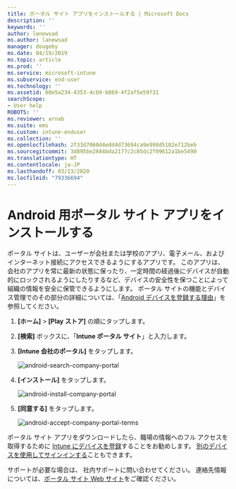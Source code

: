 ```yaml
---
title: ポータル サイト アプリをインストールする | Microsoft Docs
description: ''
keywords: ''
author: lenewsad
ms.author: lanewsad
manager: dougeby
ms.date: 04/19/2019
ms.topic: article
ms.prod: ''
ms.service: microsoft-intune
ms.subservice: end-user
ms.technology: ''
ms.assetid: 68e5a234-4353-4cb9-b869-4f2af5e59f31
searchScope:
- User help
ROBOTS: ''
ms.reviewer: arnab
ms.suite: ems
ms.custom: intune-enduser
ms.collection: ''
ms.openlocfilehash: 2f33d7060d4edd4d73694ca9e998d5102e712beb
ms.sourcegitcommit: 3d895be2844bda2177c2c85dc2f09612a1be5490
ms.translationtype: HT
ms.contentlocale: ja-JP
ms.lasthandoff: 03/13/2020
ms.locfileid: "79336694"
---
```

# <a name="install-the-company-portal-app-for-android"></a>Android 用ポータル サイト アプリをインストールする

ポータル サイトは、ユーザーが会社または学校のアプリ、電子メール、およびインターネット接続にアクセスできるようにするアプリです。 このアプリは、会社のアプリを常に最新の状態に保ったり、一定時間の経過後にデバイスが自動的にロックされるようにしたりするなど、デバイスの安全性を保つことによって組織の情報を安全に保管できるようにします。 ポータル サイトの機能とデバイス管理でのその部分の詳細については、「[Android デバイスを登録する理由](why-enroll-android-device.md)」を参照してください。  

1. **[ホーム]**  >  **[Play ストア]** の順にタップします。

2. **[検索]** ボックスに、「**Intune ポータル サイト**」と入力します。  

3. **[Intune 会社のポータル]** をタップします。

    ![android-search-company-portal](./media/and-cpinstall-1-search-cp.png)

4. **[インストール]** をタップします。

    ![android-install-company-portal](./media/and-cpinstall-2-install.png)

5. **[同意する]** をタップします。

    ![android-accept-company-portal-terms](./media/and-cpinstall-3-cp-accept.png)

ポータル サイト アプリをダウンロードしたら、職場の情報へのフル アクセスを取得するために [Intune にデバイスを登録](enroll-device-android-company-portal.md)することをお勧めします。 [別のデバイスを使用してサインインする](https://docs.microsoft.com/user-help/sign-in-to-the-company-portal#sign-in-from-another-device)こともできます。  

サポートが必要な場合は、 社内サポートに問い合わせてください。 連絡先情報については、[ポータル サイト Web サイト](https://go.microsoft.com/fwlink/?linkid=2010980)をご確認ください。
